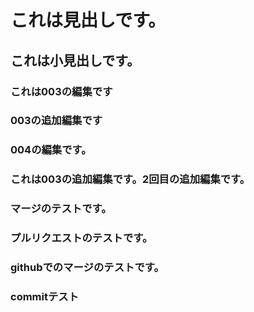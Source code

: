 # これは見出しです。
## これは小見出しです。
### これは003の編集です
### 003の追加編集です
### 004の編集です。
### これは003の追加編集です。2回目の追加編集です。
### マージのテストです。
### プルリクエストのテストです。
### githubでのマージのテストです。
### commitテスト